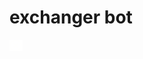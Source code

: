 # exchanger bot

![alt text](https://github.com/iadaria/exchanger_v0/blob/main/assets/images/png/closeWhiteCircle.png?raw=true)
